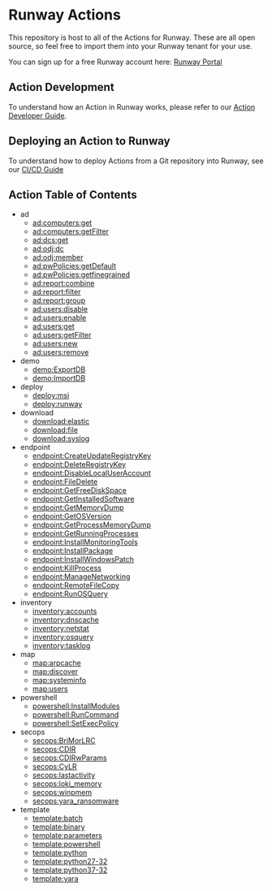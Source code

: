# Runway Actions

This repository is host to all of the Actions for Runway. These are all open source, so feel free to import them into your Runway tenant for your use.

You can sign up for a free Runway account here: [Runway Portal](https://portal.runway.host/)

## Action Development

To understand how an Action in Runway works, please refer to our [Action Developer Guide](https://docs.runway.host/runway-documentation/action-developer-guides/overview).

## Deploying an Action to Runway

To understand how to deploy Actions from a Git repository into Runway, see our [CI/CD Guide](https://docs.runway.host/runway-documentation/action-developer-guides/cicd)

## Action Table of Contents
<!-- region Generated -->
- ad
  - [ad:computers:get](ad/computers/get)
  - [ad:computers:getFilter](ad/computers/getFilter)
  - [ad:dcs:get](ad/dcs/get)
  - [ad:odj:dc](ad/odj/dc)
  - [ad:odj:member](ad/odj/member)
  - [ad:pwPolicies:getDefault](ad/pwPolicies/getDefault)
  - [ad:pwPolicies:getfinegrained](ad/pwPolicies/getfinegrained)
  - [ad:report:combine](ad/report/combine)
  - [ad:report:filter](ad/report/filter)
  - [ad:report:group](ad/report/group)
  - [ad:users:disable](ad/users/disable)
  - [ad:users:enable](ad/users/enable)
  - [ad:users:get](ad/users/get)
  - [ad:users:getFilter](ad/users/getFilter)
  - [ad:users:new](ad/users/new)
  - [ad:users:remove](ad/users/remove)
- demo
  - [demo:ExportDB](demo/ExportDB)
  - [demo:ImportDB](demo/ImportDB)
- deploy
  - [deploy:msi](deploy/msi)
  - [deploy:runway](deploy/runway)
- download
  - [download:elastic](download/elastic)
  - [download:file](download/file)
  - [download:syslog](download/syslog)
- endpoint
  - [endpoint:CreateUpdateRegistryKey](endpoint/CreateUpdateRegistryKey)
  - [endpoint:DeleteRegistryKey](endpoint/DeleteRegistryKey)
  - [endpoint:DisableLocalUserAccount](endpoint/DisableLocalUserAccount)
  - [endpoint:FileDelete](endpoint/FileDelete)
  - [endpoint:GetFreeDiskSpace](endpoint/GetFreeDiskSpace)
  - [endpoint:GetInstalledSoftware](endpoint/GetInstalledSoftware)
  - [endpoint:GetMemoryDump](endpoint/GetMemoryDump)
  - [endpoint:GetOSVersion](endpoint/GetOSVersion)
  - [endpoint:GetProcessMemoryDump](endpoint/GetProcessMemoryDump)
  - [endpoint:GetRunningProcesses](endpoint/GetRunningProcesses)
  - [endpoint:InstallMonitoringTools](endpoint/InstallMonitoringTools)
  - [endpoint:InstallPackage](endpoint/InstallPackage)
  - [endpoint:InstallWindowsPatch](endpoint/InstallWindowsPatch)
  - [endpoint:KillProcess](endpoint/KillProcess)
  - [endpoint:ManageNetworking](endpoint/ManageNetworking)
  - [endpoint:RemoteFileCopy](endpoint/RemoteFileCopy)
  - [endpoint:RunOSQuery](endpoint/RunOSQuery)
- inventory
  - [inventory:accounts](inventory/accounts)
  - [inventory:dnscache](inventory/dnscache)
  - [inventory:netstat](inventory/netstat)
  - [inventory:osquery](inventory/osquery)
  - [inventory:tasklog](inventory/tasklog)
- map
  - [map:arpcache](map/arpcache)
  - [map:discover](map/discover)
  - [map:systeminfo](map/systeminfo)
  - [map:users](map/users)
- powershell
  - [powershell:InstallModules](powershell/InstallModules)
  - [powershell:RunCommand](powershell/RunCommand)
  - [powershell:SetExecPolicy](powershell/SetExecPolicy)
- secops
  - [secops:BriMorLRC](secops/BriMorLRC)
  - [secops:CDIR](secops/CDIR)
  - [secops:CDIRwParams](secops/CDIRwParams)
  - [secops:CyLR](secops/CyLR)
  - [secops:lastactivity](secops/lastactivity)
  - [secops:loki_memory](secops/loki_memory)
  - [secops:winpmem](secops/winpmem)
  - [secops:yara_ransomware](secops/yara_ransomware)
- template
  - [template:batch](template/batch)
  - [template:binary](template/binary)
  - [template:parameters](template/parameters)
  - [template:powershell](template/powershell)
  - [template:python](template/python)
  - [template:python27-32](template/python27-32)
  - [template:python37-32](template/python37-32)
  - [template:yara](template/yara)
<!-- endregion -->
